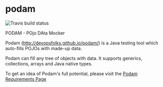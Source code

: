 podam
=====

![Travis build status](https://travis-ci.org/devopsfolks/podam.svg?branch=develop)

PODAM - POjo DAta Mocker

Podam (http://devopsfolks.github.io/podam/) is a Java testing tool which auto-fills POJOs with made-up data.

Podam can fill any tree of objects with data. It supports generics, collections, arrays and Java native types. 

To get an idea of Podam's full potential, please visit the [Podam Requirements Page](http://devopsfolks.github.io/podam/serenity/capabilities.html)
